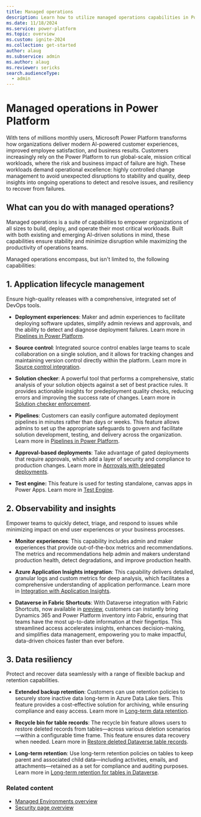 ```yaml
---
title: Managed operations
description: Learn how to utilize managed operations capabilities in Power Platform to effectively build, deploy, and operate your workloads.
ms.date: 11/18/2024
ms.service: power-platform
ms.topic: overview
ms.custom: ignite-2024
ms.collection: get-started
author: alaug 
ms.subservice: admin
ms.author: alaug 
ms.reviewer: sericks
search.audienceType: 
  - admin
---
```


# Managed operations in Power Platform

With tens of millions monthly users, Microsoft Power Platform transforms how organizations deliver modern AI-powered customer experiences, improved employee satisfaction, and business results. Customers increasingly rely on the Power Platform to run global-scale, mission critical workloads, where the risk and business impact of failure are high. These workloads demand operational excellence: highly controlled change management to avoid unexpected disruptions to stability and quality, deep insights into ongoing operations to detect and resolve issues, and resiliency to recover from failures.

## What can you do with managed operations?

Managed operations is a suite of capabilities to empower organizations of all sizes to build, deploy, and operate their most critical workloads. Built with both existing and emerging AI-driven solutions in mind, these capabilities ensure stability and minimize disruption while maximizing the productivity of operations teams.

Managed operations encompass, but isn't limited to, the following capabilities:

## 1. Application lifecycle management

Ensure high-quality releases with a comprehensive, integrated set of DevOps tools.

- **Deployment experiences**: Maker and admin experiences to facilitate deploying software updates, simplify admin reviews and approvals, and the ability to detect and diagnose deployment failures. Learn more in [Pipelines in Power Platform](../../alm/pipelines.md).

- **Source control**: Integrated source control enables large teams to scale collaboration on a single solution, and it allows for tracking changes and maintaining version control directly within the platform. Learn more in [Source control integration](../../alm/git-integration/overview.md).

- **Solution checker**: A powerful tool that performs a comprehensive, static analysis of your solution objects against a set of best practice rules. It provides actionable insights for predeployment quality checks, reducing errors and improving the success rate of changes. Learn more in [Solution checker enforcement](../managed-environment-solution-checker.md).

- **Pipelines**: Customers can easily configure automated deployment pipelines in minutes rather than days or weeks. This feature allows admins to set up the appropriate safeguards to govern and facilitate solution development, testing, and delivery across the organization. Learn more in [Pipelines in Power Platform](../../alm/pipelines.md).

- **Approval-based deployments**: Take advantage of gated deployments that require approvals, which add a layer of security and compliance to production changes. Learn more in [Aprrovals with delegated deployments](../../alm/delegated-deployments-setup.md).

- **Test engine:** This feature is used for testing standalone, canvas apps in Power Apps. Learn more in [Test Engine](/power-apps/developer/test-engine/overview).

## 2. Observability and insights

Empower teams to quickly detect, triage, and respond to issues while minimizing impact on end user experiences or your business processes.

- **Monitor experiences**: This capability includes admin and maker experiences that provide out-of-the-box metrics and recommendations. The metrics and recommendations help admin and makers understand production health, detect degradations, and improve production health.

- **Azure Application Insights integration**: This capability delivers detailed, granular logs and custom metrics for deep analysis, which facilitates a comprehensive understanding of application performance. Learn more in [Integration with Application Insights](../overview-integration-application-insights.md).

- **Dataverse in Fabric Shortcuts**: With Dataverse integration with Fabric Shortcuts, now available in [preview](https://aka.ms/dataexportv2preview), customers can instantly bring Dynamics 365 and Power Platform inventory into Fabric, ensuring that teams have the most up-to-date information at their fingertips. This streamlined access accelerates insights, enhances decision-making, and simplifies data management, empowering you to make impactful, data-driven choices faster than ever before.

## 3. Data resiliency

Protect and recover data seamlessly with a range of flexible backup and retention capabilities.

- **Extended backup retention**: Customers can use retention policies to securely store inactive data long-term in Azure Data Lake tiers. This feature provides a cost-effective solution for archiving, while ensuring compliance and easy access. Learn more in [Long-term data retention](/power-apps/developer/data-platform/long-term-retention?tabs=sdk).

- **Recycle bin for table records**: The recycle bin feature allows users to restore deleted records from tables&mdash;across various deletion scenarios&mdash;within a configurable time frame. This feature ensures data recovery when needed. Learn more in [Restore deleted Dataverse table records](/power-platform/admin/restore-deleted-table-records).

- **Long-term retention**: Use long-term retention policies on tables to keep parent and associated child data&mdash;including activities, emails, and attachments&mdash;retained as a set for compliance and auditing purposes. Learn more in [Long-term retention for tables in Dataverse](/power-apps/maker/data-platform/data-retention-set#enable-a-table-for-long-term-retention).

### Related content

- [Managed Environments overview](../managed-environment-overview.md)
- [Security page overview](/power-platform/admin/security/security-overview)
